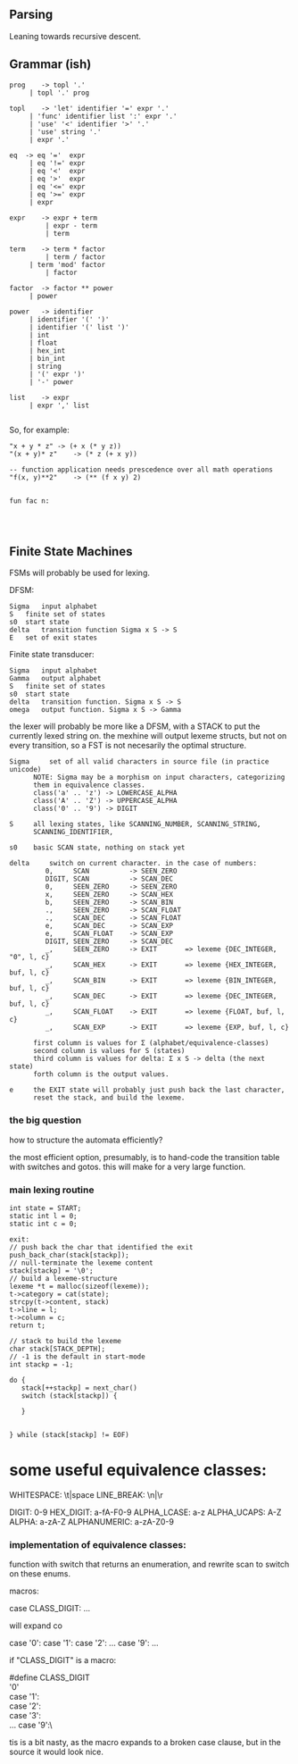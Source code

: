Parsing
-------

Leaning towards recursive descent.

## Grammar (ish)
```
prog	-> topl '.'
	 | topl '.' prog

topl	-> 'let' identifier '=' expr '.'
	 | 'func' identifier list ':' expr '.'
	 | 'use' '<' identifier '>' '.'
	 | 'use' string '.'
	 | expr '.'

eq	-> eq '='  expr
	 | eq '!=' expr
	 | eq '<'  expr
	 | eq '>'  expr
	 | eq '<=' expr
	 | eq '>=' expr
	 | expr

expr	-> expr + term
      	 | expr - term
      	 | term

term	-> term * factor
         | term / factor
	 | term 'mod' factor
         | factor

factor 	-> factor ** power
	 | power

power	-> identifier
	 | identifier '(' ')'
	 | identifier '(' list ')'
	 | int
	 | float
	 | hex_int
	 | bin_int
	 | string
	 | '(' expr ')'
	 | '-' power

list	-> expr
	 | expr ',' list


```

So, for example:
```
"x + y * z"	-> (+ x (* y z))
"(x + y)* z" 	-> (* z (+ x y))

-- function application needs prescedence over all math operations
"f(x, y)**2" 	-> (** (f x y) 2)


fun fac n:
  



```




Finite State Machines
---------------------

FSMs will probably be used for lexing.

DFSM:
```
Sigma	input alphabet
S	finite set of states
s0	start state
delta	transition function Sigma x S -> S
E	set of exit states
```

Finite state transducer:
```
Sigma	input alphabet
Gamma	output alphabet
S	finite set of states
s0	start state
delta	transition function. Sigma x S -> S
omega	output function. Sigma x S -> Gamma
```

the lexer will probably be more like a DFSM,
with a STACK to put the currently lexed string on.
the mexhine will output lexeme structs, but not on every
transition, so a FST is not necesarily the optimal
structure.

```
Sigma	  set of all valid characters in source file (in practice unicode)
	  NOTE: Sigma may be a morphism on input characters, categorizing
	  them in equivalence classes.
	  class('a' .. 'z') -> LOWERCASE_ALPHA
	  class('A' .. 'Z') -> UPPERCASE_ALPHA
	  class('0' .. '9') -> DIGIT

S	  all lexing states, like SCANNING_NUMBER, SCANNING_STRING,
	  SCANNING_IDENTIFIER,
	  
s0	  basic SCAN state, nothing on stack yet

delta 	  switch on current character. in the case of numbers:
	     0,	    SCAN       	  -> SEEN_ZERO
	     DIGIT, SCAN       	  -> SCAN_DEC
	     0,     SEEN_ZERO  	  -> SEEN_ZERO
	     x,     SEEN_ZERO  	  -> SCAN_HEX
	     b,     SEEN_ZERO  	  -> SCAN_BIN
	     .,	    SEEN_ZERO  	  -> SCAN_FLOAT
	     .,	    SCAN_DEC 	  -> SCAN_FLOAT
	     e,	    SCAN_DEC	  -> SCAN_EXP
	     e,	    SCAN_FLOAT	  -> SCAN_EXP
	     DIGIT, SEEN_ZERO  	  -> SCAN_DEC
	     _,     SEEN_ZERO  	  -> EXIT		=> lexeme {DEC_INTEGER, "0", l, c}
	     _,	    SCAN_HEX	  -> EXIT 		=> lexeme {HEX_INTEGER, buf, l, c}
	     _,	    SCAN_BIN	  -> EXIT	 	=> lexeme {BIN_INTEGER, buf, l, c}
	     _,	    SCAN_DEC	  -> EXIT 		=> lexeme {DEC_INTEGER, buf, l, c}
	     _,	    SCAN_FLOAT	  -> EXIT 		=> lexeme {FLOAT, buf, l, c}
	     _,	    SCAN_EXP	  -> EXIT 		=> lexeme {EXP, buf, l, c}
	     
	  first column is values for Σ (alphabet/equivalence-classes)
	  second column is values for S (states)
	  third column is values for delta: Σ x S -> delta (the next state)
	  forth column is the output values.

e	  the EXIT state will probably just push back the last character,
	  reset the stack, and build the lexeme.
```

### the big question
how to structure the automata efficiently?

the most efficient option, presumably, is to hand-code the transition table
with switches and gotos. this will make for a very large function.


### main lexing routine
```
int state = START;
static int l = 0;
static int c = 0;

exit:
// push back the char that identified the exit
push_back_char(stack[stackp]);
// null-terminate the lexeme content
stack[stackp] = '\0';
// build a lexeme-structure
lexeme *t = malloc(sizeof(lexeme));
t->category = cat(state);
strcpy(t->content, stack)
t->line = l;
t->column = c;
return t;

// stack to build the lexeme
char stack[STACK_DEPTH];
// -1 is the default in start-mode
int stackp = -1;

do {
   stack[++stackp] = next_char()
   switch (stack[stackp]) {
       
   }


} while (stack[stackp] != EOF)
```

# some useful equivalence classes:
WHITESPACE:   		  \t|space
LINE_BREAK:		  \n|\r

DIGIT: 	      		  0-9
HEX_DIGIT:		  a-fA-F0-9
ALPHA_LCASE: 		  a-z
ALPHA_UCAPS: 		  A-Z
ALPHA: 			  a-zA-Z
ALPHANUMERIC: 		  a-zA-Z0-9

### implementation of equivalence classes:
function with switch that returns an enumeration, and
rewrite scan to switch on these enums.

macros:

case CLASS_DIGIT:
  ...


will expand co

case '0':
case '1':
case '2':
...
case '9':
  ...



if "CLASS_DIGIT" is a macro:

#define CLASS_DIGIT \
'0'\
case '1':\
case '2':\
case '3':\
...
case '9':\

tis is a bit nasty, as the macro expands to a broken case clause, but
in the source it would look nice.